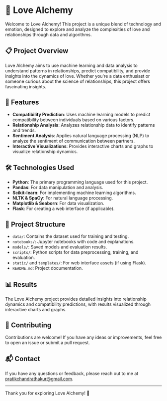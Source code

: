# 💖 Love Alchemy

Welcome to Love Alchemy! This project is a unique blend of technology and emotion, designed to explore and analyze the complexities of love and relationships through data and algorithms.

## 📋 Project Overview

Love Alchemy aims to use machine learning and data analysis to understand patterns in relationships, predict compatibility, and provide insights into the dynamics of love. Whether you're a data enthusiast or someone curious about the science of relationships, this project offers fascinating insights.

## 🚀 Features

- **Compatibility Prediction**: Uses machine learning models to predict compatibility between individuals based on various factors.
- **Relationship Analysis**: Analyzes relationship data to identify patterns and trends.
- **Sentiment Analysis**: Applies natural language processing (NLP) to analyze the sentiment of communication between partners.
- **Interactive Visualizations**: Provides interactive charts and graphs to visualize relationship dynamics.

## 🛠️ Technologies Used

- **Python**: The primary programming language used for this project.
- **Pandas**: For data manipulation and analysis.
- **Scikit-learn**: For implementing machine learning algorithms.
- **NLTK & SpaCy**: For natural language processing.
- **Matplotlib & Seaborn**: For data visualization.
- **Flask**: For creating a web interface (if applicable).

## 📂 Project Structure

- `data/`: Contains the dataset used for training and testing.
- `notebooks/`: Jupyter notebooks with code and explanations.
- `models/`: Saved models and evaluation results.
- `scripts/`: Python scripts for data preprocessing, training, and evaluation.
- `static/` and `templates/`: For web interface assets (if using Flask).
- `README.md`: Project documentation.

## 📊 Results

The Love Alchemy project provides detailed insights into relationship dynamics and compatibility predictions, with results visualized through interactive charts and graphs.

## 🤝 Contributing

Contributions are welcome! If you have any ideas or improvements, feel free to open an issue or submit a pull request.

## 📬 Contact

If you have any questions or feedback, please reach out to me at pratikchandrathakur@gmail.com.

---

Thank you for exploring Love Alchemy! 💖
